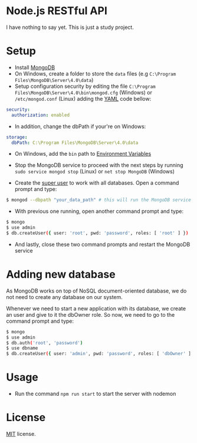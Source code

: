 # Node.js RESTful API
I have nothing to say yet. This is just a study project.

# Setup
* Install [MongoDB](https://docs.mongodb.com/manual/administration/install-community/)
* On Windows, create a folder to store the `data` files (e.g `C:\Program Files\MongoDB\Server\4.0\data`)
* Setup configuration security by editing the file `C:\Program Files\MongoDB\Server\4.0\bin\mongod.cfg` (Windows) or `/etc/mongod.conf` (Linux) adding the [YAML](http://yaml.org/) code bellow:

``` YAML
security:
  authorization: enabled
```

* In addition, change the dbPath if your're on Windows:

``` YAML
storage:
  dbPath: C:\Program Files\MongoDB\Server\4.0\data
```

* On Windows, add the `bin` path to [Environment Variables](https://msdn.microsoft.com/pt-br/library/windows/desktop/ms682653(v=vs.85).aspx)

* Stop the MongoDB service to proceed with the next steps by running `sudo service mongod stop` (Linux) or `net stop MongoDB` (Windows)

* Create the [super user](https://stackoverflow.com/a/34634554/4158755) to work with all databases. Open a command prompt and type:

``` bash
$ mongod --dbpath "your_data_path" # this will run the MongoDB service without any security mode (e.g --auth)
```

* With previous one running, open another command prompt and type:

``` bash
$ mongo
$ use admin
$ db.createUser({ user: 'root', pwd: 'password', roles: [ 'root' ] })
```

* And lastly, close these two command prompts and restart the MongoDB service

# Adding new database
As MongoDB works on top of NoSQL document-oriented database, we do not need to create any database on our system.

Whenever we need to start a new application with its database, we create an user and give to it the dbOwner role. So now, we need to go to the command prompt and type:

``` bash
$ mongo
$ use admin
$ db.auth('root', 'password')
$ use dbname
$ db.createUser({ user: 'admin', pwd: 'password', roles: [ 'dbOwner' ] })
```

# Usage
* Run the command `npm run start` to start the server with nodemon

# License
[MIT](LICENSE) license.
